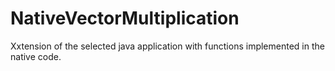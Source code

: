 # NativeVectorMultiplication

Xxtension of the selected java application with functions implemented in the native code.
